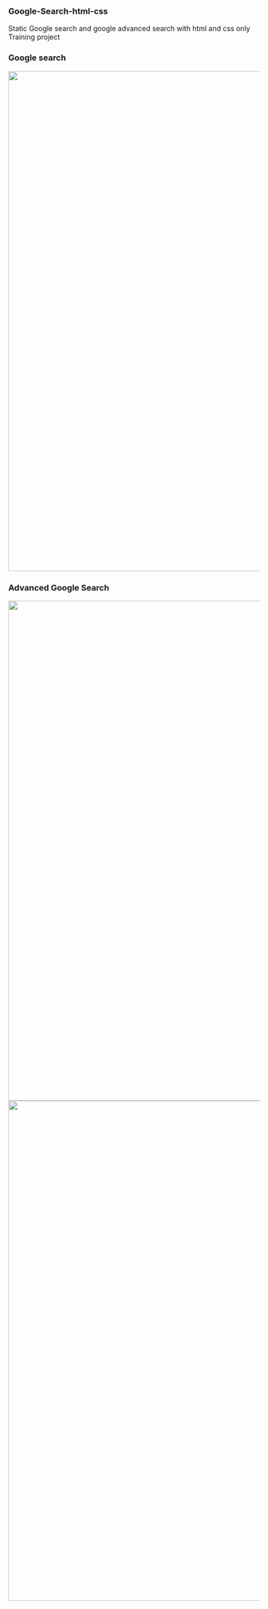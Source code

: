 ### Google-Search-html-css
Static Google search and google advanced search with html and css only Training project

### Google search
  <img src="https://i.imgur.com/vnuaHuI.png" width="1000px"/>

### Advanced Google Search
 <img src="https://i.imgur.com/8HvtqbV.png" width="1000px"/>
 </br>
 <img src="https://i.imgur.com/tDEpR6d.png" width="1000px"/>
 





